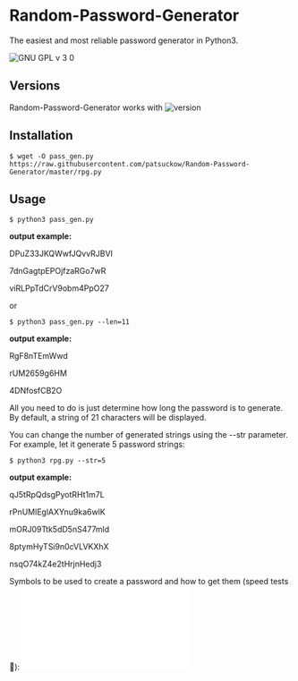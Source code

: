 # Random-Password-Generator

The easiest and most reliable password generator in Python3.

![GNU GPL v 3 0](https://user-images.githubusercontent.com/12321741/67310082-c4636280-f505-11e9-83a7-d23e8037c54f.png)

Versions
--------
Random-Password-Generator works with ![version](https://user-images.githubusercontent.com/12321741/67310245-0ab8c180-f506-11e9-993e-5ad8c39feea3.png)

Installation
------------
```
$ wget -O pass_gen.py https://raw.githubusercontent.com/patsuckow/Random-Password-Generator/master/rpg.py
```

Usage
-----
```
$ python3 pass_gen.py
```
**output example:** 

DPuZ33JKQWwfJQvvRJBVl

7dnGagtpEPOjfzaRGo7wR

viRLPpTdCrV9obm4PpO27

or

```
$ python3 pass_gen.py --len=11
```
**output example:**

RgF8nTEmWwd

rUM2659g6HM

4DNfosfCB2O
    
All you need to do is just determine how long the password is to generate. By default, a string of 21 characters will be displayed.

You can change the number of generated strings using the --str parameter. For example, let it generate 5 password strings:

```
$ python3 rpg.py --str=5
```
**output example:**

qJ5tRpQdsgPyotRHt1m7L

rPnUMlEglAXYnu9ka6wlK

mORJ09Ttk5dD5nS477mld

8ptymHyTSi9n0cVLVKXhX

nsqO74kZ4e2tHrjnHedj3

Symbols to be used to create a password and how to get them (speed tests 🚀): ![see](speed_tests.md)
